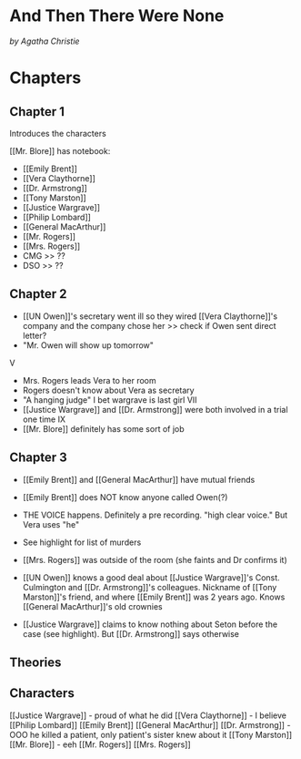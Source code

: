 
# And Then There Were None
*by Agatha Christie*

# Chapters

## Chapter 1

Introduces the characters

[[Mr. Blore]] has notebook:
- [[Emily Brent]]
- [[Vera Claythorne]]
- [[Dr. Armstrong]]
- [[Tony Marston]]
- [[Justice Wargrave]]
- [[Philip Lombard]]
- [[General MacArthur]]
- [[Mr. Rogers]]
- [[Mrs. Rogers]]
- CMG >> ??
- DSO >> ??

## Chapter 2


- [[UN Owen]]'s secretary went ill so they wired [[Vera Claythorne]]'s company and the company chose her >> check if Owen sent direct letter?
- "Mr. Owen will show up tomorrow"

V
- Mrs. Rogers leads Vera to her room
- Rogers doesn't know about Vera as secretary
- "A hanging judge" I bet wargrave is last girl
VII
- [[Justice Wargrave]] and [[Dr. Armstrong]] were both involved in a trial one time
IX
- [[Mr. Blore]] definitely has some sort of job
## Chapter 3
- [[Emily Brent]] and [[General MacArthur]] have mutual friends
- [[Emily Brent]] does NOT know anyone called Owen(?)
- THE VOICE happens. Definitely a pre recording. "high clear voice." But Vera uses "he"
- See highlight for list of murders
- [[Mrs. Rogers]] was outside of the room (she faints and Dr confirms it)
- [[UN Owen]] knows a good deal about [[Justice Wargrave]]'s Const. Culmington and [[Dr. Armstrong]]'s colleagues. Nickname of [[Tony Marston]]'s friend, and where [[Emily Brent]] was 2 years ago. Knows [[General MacArthur]]'s old crownies

- [[Justice Wargrave]] claims to know nothing about Seton before the case (see highlight). But [[Dr. Armstrong]] says otherwise
## Theories


## Characters
[[Justice Wargrave]] - proud of what he did
[[Vera Claythorne]] - I believe
[[Philip Lombard]]
[[Emily Brent]]
[[General MacArthur]]
[[Dr. Armstrong]] - OOO he killed a patient, only patient's sister knew about it
[[Tony Marston]]
[[Mr. Blore]] - eeh
[[Mr. Rogers]]
[[Mrs. Rogers]]

